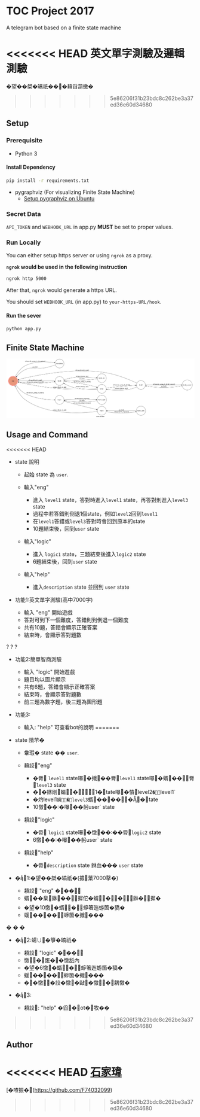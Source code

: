 # TOC Project 2017
A telegram bot based on a finite state machine

<<<<<<< HEAD
英文單字測驗及邏輯測驗
=======
�望��桀�皜祇���頛舀葫撽�
>>>>>>> 5e86206f31b23bdc8c262be3a37ed36e60d34680

## Setup

### Prerequisite
* Python 3

#### Install Dependency
```sh
pip install -r requirements.txt
```

* pygraphviz (For visualizing Finite State Machine)
    * [Setup pygraphviz on Ubuntu](http://www.jianshu.com/p/a3da7ecc5303)

### Secret Data

`API_TOKEN` and `WEBHOOK_URL` in app.py **MUST** be set to proper values.

### Run Locally
You can either setup https server or using `ngrok` as a proxy.

**`ngrok` would be used in the following instruction**

```sh
ngrok http 5000
```

After that, `ngrok` would generate a https URL.

You should set `WEBHOOK_URL` (in app.py) to `your-https-URL/hook`.

#### Run the sever

```sh
python app.py
```

## Finite State Machine
![fsm](./img/show-fsm.png)

## Usage and Command
<<<<<<< HEAD
* state 說明

	* 起始 state 為 `user`.
	* 輸入"eng" 
		+ 進入 `level1` state，答對時進入`level1` state，再答對則進入`level3` state
		+ 過程中若答錯則倒退1個state，例如`level2`回到`level1`
		+ 在`level1`答錯或`level3`答對時會回到原本的state 
		+ 10題結束後，回到`user` state
	  
	* 輸入"logic" 
		+ 進入 `logic1` state，三題結束後進入`logic2` state
		+ 6題結束後，回到`user` state
	  
	* 輸入"help"
		+ 進入`description` state 並回到 `user` state


* 功能1:英文單字測驗(高中7000字)

	* 輸入 "eng" 開始遊戲
	* 答對可到下一個難度，答錯則到倒退一個難度 
	* 共有10題，答錯會顯示正確答案
	* 結束時，會顯示答對題數
	
 ? ? ?
* 功能2:簡單智商測驗

	* 輸入 "logic" 開始遊戲
	* 題目均以圖片顯示
	* 共有6題，答錯會顯示正確答案
	* 結束時，會顯示答對題數
	* 前三題為數字題，後三題為圖形題


* 功能3:

	* 輸入: "help" 可查看bot的說明
=======
* state 隤芣�

	* 韏瑕� state �� `user`.
	* 頛詨"eng" 
		+ �脣 `level1` state嚗�撠��脣`level1` state嚗�蝑��脣`level3` state
		+ ��銝剛蝑�1�tate嚗�憒level2`�`level1`
		+ �灼level1`蝑�level3`蝑������tate 
		+ 10憿���嚗��躬user` state
	  
	* 頛詨"logic" 
		+ �脣 `logic1` state嚗�憿����脣`logic2` state
		+ 6憿���嚗��躬user` state
	  
	* 頛詨"help"
		+ �脣`description` state 銝血��� `user` state


* �1:�望��桀�皜祇�(擃葉7000摮�)

	* 頛詨 "eng" ���
	* 蝑��臬銝��摨佗�蝑��銝�摨� 
	* �望�10憿�蝑�＊蝷箸迤蝣箇�獢�
	* 蝯����＊蝷箇�撠���
	 
 � � �
* �2:蝪∪�箏�皜祇�

	* 頛詨 "logic" ���
	* 憿�誑��憿舐內
	* �望�6憿�蝑�＊蝷箸迤蝣箇�獢�
	* 蝯����＊蝷箇�撠���
	* ��憿�詨�憿�敺�憿�耦憿�


* �3:

	* 頛詨: "help" �舀�ot�牧��
>>>>>>> 5e86206f31b23bdc8c262be3a37ed36e60d34680
	


## Author
<<<<<<< HEAD
[石家瑋](https://github.com/F74032099)
=======
[�喳振�(https://github.com/F74032099)
>>>>>>> 5e86206f31b23bdc8c262be3a37ed36e60d34680
